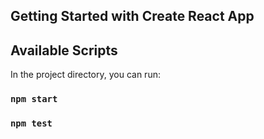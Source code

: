 ## Getting Started with Create React App

## Available Scripts

In the project directory, you can run:

### `npm start`


### `npm test`

